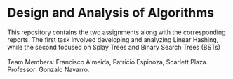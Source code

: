 # Design and Analysis of Algorithms

This repository contains the two assignments along with the corresponding reports. The first task involved developing and analyzing Linear Hashing, while the second focused on Splay Trees and Binary Search Trees (BSTs) <br>
<br>
Team Members: Francisco Almeida, Patricio Espinoza, Scarlett Plaza. <br>
Professor: Gonzalo Navarro. <br>
